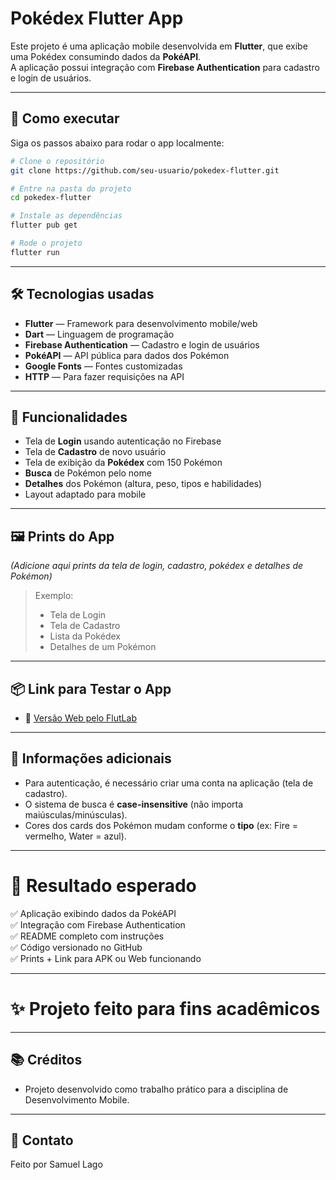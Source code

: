 # Pokédex Flutter App

Este projeto é uma aplicação mobile desenvolvida em **Flutter**, que exibe uma Pokédex consumindo dados da **PokéAPI**.  
A aplicação possui integração com **Firebase Authentication** para cadastro e login de usuários.

---

## 🚀 Como executar

Siga os passos abaixo para rodar o app localmente:

```bash
# Clone o repositório
git clone https://github.com/seu-usuario/pokedex-flutter.git

# Entre na pasta do projeto
cd pokedex-flutter

# Instale as dependências
flutter pub get

# Rode o projeto
flutter run
```

---

## 🛠️ Tecnologias usadas

- **Flutter** — Framework para desenvolvimento mobile/web
- **Dart** — Linguagem de programação
- **Firebase Authentication** — Cadastro e login de usuários
- **PokéAPI** — API pública para dados dos Pokémon
- **Google Fonts** — Fontes customizadas
- **HTTP** — Para fazer requisições na API

---

## 📱 Funcionalidades

- Tela de **Login** usando autenticação no Firebase
- Tela de **Cadastro** de novo usuário
- Tela de exibição da **Pokédex** com 150 Pokémon
- **Busca** de Pokémon pelo nome
- **Detalhes** dos Pokémon (altura, peso, tipos e habilidades)
- Layout adaptado para mobile

---

## 🖼️ Prints do App

_(Adicione aqui prints da tela de login, cadastro, pokédex e detalhes de Pokémon)_

> Exemplo:
> - Tela de Login
> - Tela de Cadastro
> - Lista da Pokédex
> - Detalhes de um Pokémon

---

## 📦 Link para Testar o App

- 🔗 [Versão Web pelo FlutLab](https://flutlab.io/samuel_lago/pokedex/)

---

## 📑 Informações adicionais

- Para autenticação, é necessário criar uma conta na aplicação (tela de cadastro).
- O sistema de busca é **case-insensitive** (não importa maiúsculas/minúsculas).
- Cores dos cards dos Pokémon mudam conforme o **tipo** (ex: Fire = vermelho, Water = azul).

---

# 🎯 Resultado esperado

✅ Aplicação exibindo dados da PokéAPI  
✅ Integração com Firebase Authentication  
✅ README completo com instruções  
✅ Código versionado no GitHub  
✅ Prints + Link para APK ou Web funcionando

---

# ✨ Projeto feito para fins acadêmicos

---

## 📚 Créditos

- Projeto desenvolvido como trabalho prático para a disciplina de Desenvolvimento Mobile.

---

## 👾 Contato

Feito por Samuel Lago


